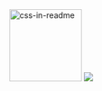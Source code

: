 
<img src="https://cdn.jsdelivr.net/gh/devicons/devicon/icons/mongodb/mongodb-plain-wordmark.svg" width="128px" alt="css-in-readme">
<img src="https://cdn.jsdelivr.net/gh/devicons/devicon/icons/react/react-original.svg" >

      
        

   
